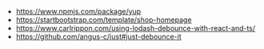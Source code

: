 - https://www.npmjs.com/package/yup
- https://startbootstrap.com/template/shop-homepage
- https://www.carlrippon.com/using-lodash-debounce-with-react-and-ts/
- https://github.com/angus-c/just#just-debounce-it
